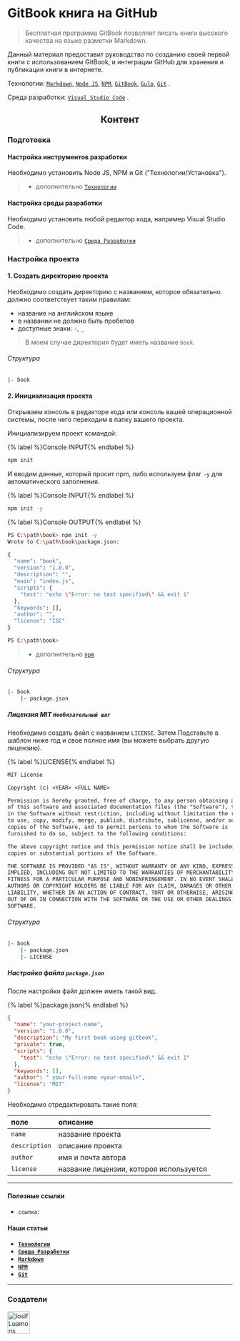 # GitBook книга на GitHub

> Бесплатная программа GitBook позволяет писать книги высокого качества на языке разметки Markdown.

Данный материал предоставит руководство по созданию своей первой книги с использованием GitBook, и интеграции GitHub для хранения и публикации книги в интернете.



Технологии:
[`Markdown`][markdown],
[`Node JS`][nodejs],
[`NPM`][npm],
[`GitBook`][gitbook],
[`Gulp`][gulp],
[`Git`][git]
.

Среда разработки:
[`Visual Studio Code`][vsc]
.



<h2 align="center">Контент</h2>

### Подготовка

#### Настройка инструментов разработки
Необходимо установить Node JS, NPM и Git ("Технологии/Установка").
> + дополнительно [`Технологии`][article-technologies]

#### Настройка среды разработки
Необходимо установить любой редактор кода, например Visual Studio Code. 
> + дополнительно [`Среда Разработки`][article-dev-environment]


### Настройка проекта


#### 1. Создать директорию проекта
Необходимо создать директорию с названием, которое обязательно должно соответствует таким правилам:
+ название на английском языке
+ в названии не должно быть пробелов
+ доступные знаки: `-`, `_`

> В моем случае директория будет иметь название `book`.

###### Структура
```bash
|- book
```


#### 2. Инициализация проекта

Открываем консоль в редакторе кода или консоль вашей операционной системы, после чего переходим
в папку вашего проекта.

Инициализируем проект командой:

{% label %}Console INPUT{% endlabel %}
```bash
npm init
```

И вводим данные, который просит npm, либо используем флаг `-y` для автоматического заполнения.

{% label %}Console INPUT{% endlabel %}
```bash
npm init -y
```

{% label %}Console OUTPUT{% endlabel %}
```bash
PS C:\path\book> npm init -y
Wrote to C:\path\book\package.json:

{
  "name": "book",
  "version": "1.0.0",
  "description": "",
  "main": "index.js",
  "scripts": {
    "test": "echo \"Error: no test specified\" && exit 1"
  },
  "keywords": [],
  "author": "",
  "license": "ISC"
}

PS C:\path\book>
```

> + дополнительно [`npm`][article-npm]

###### Структура
```bash
|- book
	|- package.json
```

##### Лицензия MIT `Необязательный шаг`

Необходимо создать файл с названием `LICENSE`. 
Затем Подставьте в шаблон ниже год и свое полное имя (вы можете выбрать другую лицензию).

{% label %}LICENSE{% endlabel %}
```txt
MIT License

Copyright (c) <YEAR> <FULL NAME>

Permission is hereby granted, free of charge, to any person obtaining a copy
of this software and associated documentation files (the "Software"), to deal
in the Software without restriction, including without limitation the rights
to use, copy, modify, merge, publish, distribute, sublicense, and/or sell
copies of the Software, and to permit persons to whom the Software is
furnished to do so, subject to the following conditions:

The above copyright notice and this permission notice shall be included in all
copies or substantial portions of the Software.

THE SOFTWARE IS PROVIDED "AS IS", WITHOUT WARRANTY OF ANY KIND, EXPRESS OR
IMPLIED, INCLUDING BUT NOT LIMITED TO THE WARRANTIES OF MERCHANTABILITY,
FITNESS FOR A PARTICULAR PURPOSE AND NONINFRINGEMENT. IN NO EVENT SHALL THE
AUTHORS OR COPYRIGHT HOLDERS BE LIABLE FOR ANY CLAIM, DAMAGES OR OTHER
LIABILITY, WHETHER IN AN ACTION OF CONTRACT, TORT OR OTHERWISE, ARISING FROM,
OUT OF OR IN CONNECTION WITH THE SOFTWARE OR THE USE OR OTHER DEALINGS IN THE
SOFTWARE.
```

###### Структура
```bash
|- book
	|- package.json
	|- LICENSE
```

##### Настройка файла `package.json`
После настройки файл должен иметь такой вид.

{% label %}package.json{% endlabel %}
```json
{
  "name": "your-project-name",
  "version": "1.0.0",
  "description": "My first book using gitbook",
  "private": true,
  "scripts": {
    "test": "echo \"Error: no test specified\" && exit 1"
  },
  "keywords": [],
  "author": " your-full-name <your-email>",
  "license": "MIT"
}
```

Необходимо отредактировать такие поля:

|поле|описание|
|:-|:-|
|`name`|название проекта|
|`description`|описание проекта|
|`author`|имя и почта автора|
|`license`|название лицензии, котороя используется|




---


#### Полезные ссылки
+ `ссылка`: 

#### Наши статьи
+ [__`Технологии`__][article-technologies]
+ [__`Среда Разработки`__][article-dev-environment]
+ [__`Markdown`__][article-markdown]
+ [__`NPM`__][article-npm]
+ [__`Git`__][article-git]


[article-technologies]: https//
[article-dev-environment]: https//
[article-markdown]: https//
[article-git]: https//
[article-npm]: https//


---


### Создатели

<p align="left">
	<a href="https://github.com/luamoris">
		<img width="50" src="https://cutt.ly/mc9ZDPN" alt="Iosif Luamoris"/>
	</a>
</p>




[markdown]: https://ru.wikipedia.org/wiki/Markdown
[nodejs]: https://nodejs.org/
[npm]: https://www.npmjs.com/
[gitbook]: https://www.gitbook.com/
[gulp]: https://gulpjs.com/
[git]: https://git-scm.com/

[vsc]: https://code.visualstudio.com/